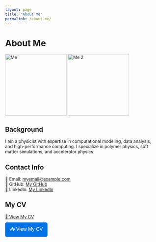 ```yaml
---
layout: page
title: "About Me"
permalink: /about-me/
---
```


# About Me

<img src="/assets/img/about_me/photo1.jpg" alt="Me" width="200">
<img src="/assets/img/about_me/photo2.jpg" alt="Me 2" width="200">

## Background
I am a physicist with expertise in computational modeling, data analysis, and high-performance computing. I specialize in polymer physics, soft matter simulations, and accelerator physics.

## Contact Info
📧 Email: myemail@example.com  
🔗 GitHub: [My GitHub](https://github.com/myprofile)  
🔗 LinkedIn: [My LinkedIn](https://linkedin.com/in/myprofile)

## My CV
[📄 View My CV](/cv/)  
<button onclick="window.location.href='/cv/'" class="download-button">📥 View My CV</button>

<style>
.download-button {
  display: inline-block;
  padding: 10px 15px;
  font-size: 16px;
  background-color: #0073e6;
  color: white;
  border: none;
  border-radius: 5px;
  cursor: pointer;
  text-decoration: none;
  margin-top: 10px;
}
.download-button:hover {
  background-color: #005bb5;
}
</style>




